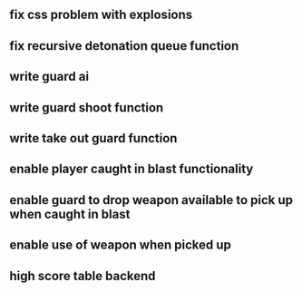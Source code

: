 ## fix css problem with explosions

## fix recursive detonation queue function

## write guard ai

## write guard shoot function

## write take out guard function

## enable player caught in blast functionality

## enable guard to drop weapon available to pick up when caught in blast

## enable use of weapon when picked up

## high score table backend



    